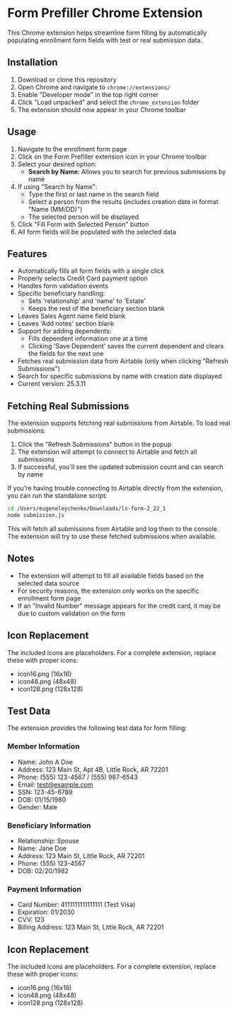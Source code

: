 # Form Prefiller Chrome Extension

This Chrome extension helps streamline form filling by automatically populating enrollment form fields with test or real submission data.

## Installation

1. Download or clone this repository
2. Open Chrome and navigate to `chrome://extensions/`
3. Enable "Developer mode" in the top right corner
4. Click "Load unpacked" and select the `chrome_extension` folder
5. The extension should now appear in your Chrome toolbar

## Usage

1. Navigate to the enrollment form page
2. Click on the Form Prefiller extension icon in your Chrome toolbar
3. Select your desired option:
   - **Search by Name**: Allows you to search for previous submissions by name
4. If using "Search by Name":
   - Type the first or last name in the search field
   - Select a person from the results (includes creation date in format "Name (MM/DD)")
   - The selected person will be displayed
5. Click "Fill Form with Selected Person" button
6. All form fields will be populated with the selected data

## Features

- Automatically fills all form fields with a single click
- Properly selects Credit Card payment option
- Handles form validation events
- Specific beneficiary handling: 
  - Sets 'relationship' and 'name' to 'Estate'
  - Keeps the rest of the beneficiary section blank
- Leaves Sales Agent name field blank
- Leaves 'Add notes' section blank
- Support for adding dependents:
  - Fills dependent information one at a time
  - Clicking 'Save Dependent' saves the current dependent and clears the fields for the next one
- Fetches real submission data from Airtable (only when clicking "Refresh Submissions")
- Search for specific submissions by name with creation date displayed
- Current version: 25.3.11

## Fetching Real Submissions

The extension supports fetching real submissions from Airtable. To load real submissions:

1. Click the "Refresh Submissions" button in the popup
2. The extension will attempt to connect to Airtable and fetch all submissions
3. If successful, you'll see the updated submission count and can search by name

If you're having trouble connecting to Airtable directly from the extension, you can run the standalone script:

```bash
cd /Users/eugeneleychenko/Downloads/ls-form-2_22_1
node submission.js
```

This will fetch all submissions from Airtable and log them to the console. The extension will try to use these fetched submissions when available.

## Notes

- The extension will attempt to fill all available fields based on the selected data source
- For security reasons, the extension only works on the specific enrollment form page
- If an "Invalid Number" message appears for the credit card, it may be due to custom validation on the form

## Icon Replacement

The included icons are placeholders. For a complete extension, replace these with proper icons:
- icon16.png (16x16)
- icon48.png (48x48)
- icon128.png (128x128)

## Test Data

The extension provides the following test data for form filling:

### Member Information
- Name: John A Doe
- Address: 123 Main St, Apt 4B, Little Rock, AR 72201
- Phone: (555) 123-4567 / (555) 987-6543
- Email: test@example.com
- SSN: 123-45-6789
- DOB: 01/15/1980
- Gender: Male

### Beneficiary Information
- Relationship: Spouse
- Name: Jane Doe
- Address: 123 Main St, Little Rock, AR 72201
- Phone: (555) 123-4567
- DOB: 02/20/1982

### Payment Information
- Card Number: 4111111111111111 (Test Visa)
- Expiration: 01/2030
- CVV: 123
- Billing Address: 123 Main St, Little Rock, AR 72201

## Icon Replacement

The included icons are placeholders. For a complete extension, replace these with proper icons:
- icon16.png (16x16)
- icon48.png (48x48)
- icon128.png (128x128) 